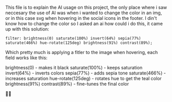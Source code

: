 This file is to explain the AI usage on this project, the only place where i saw neccesary the use of AI was when i wanted to change the color in an img, or in this case svg when hovering in the social icons in the footer. I din't know how to change the color so I asked an ai how could i do this, it came up with this solution:


    filter: brightness(0) saturate(100%) invert(64%) sepia(77%) saturate(466%) hue-rotate(125deg) brightness(91%) contrast(89%);


Which pretty much is applying a fitler to the image when hovering, each field works like this:

brightness(0) - makes it black
saturate(100%) - keeps saturation
invert(64%) - inverts colors
sepia(77%) - adds sepia tone
saturate(466%) - increases saturation
hue-rotate(125deg) - rotates hue to get the teal color
brightness(91%) contrast(89%) - fine-tunes the final color


👍🏿